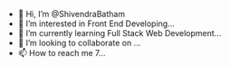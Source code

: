 - 👋 Hi, I’m @ShivendraBatham
- 👀 I’m interested in Front End Developing...
- 🌱 I’m currently learning Full Stack Web Development...
- 💞️ I’m looking to collaborate on ...
- 📫 How to reach me 7...

<!---
ShivendraBatham/ShivendraBatham is a ✨ special ✨ repository because its `README.md` (this file) appears on your GitHub profile.
You can click the Preview link to take a look at your changes.
--->
